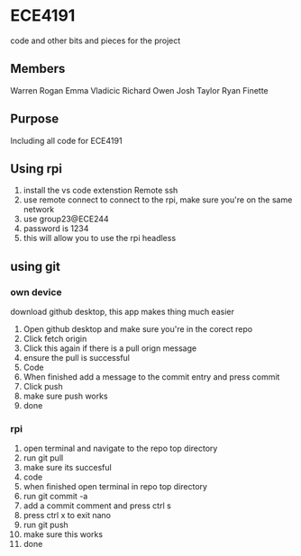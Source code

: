 # ECE4191
code and other bits and pieces for the project

## Members
Warren Rogan
Emma Vladicic
Richard Owen
Josh Taylor
Ryan Finette

## Purpose
Including all code for ECE4191

## Using rpi 
1. install the vs code extenstion Remote ssh
2. use remote connect to connect to the rpi, make sure you're on the same network 
3. use group23@ECE244
4. password is 1234
5. this will allow you to use the rpi headless

## using git
### own device
download github desktop, this app makes thing much easier
1. Open github desktop and make sure you're in the corect repo
2. Click fetch origin
3. Click this again if there is a pull orign message
4. ensure the pull is successful
5. Code 
6. When finished add a message to the commit entry and press commit
7. Click push 
8. make sure push works
9. done

### rpi
1. open terminal and navigate to the repo top directory
2. run git pull
3. make sure its succesful
4. code
5. when finished open terminal in repo top directory
6. run git commit -a 
7. add a commit comment and press ctrl s
8. press ctrl x to exit nano
9. run git push 
10. make sure this works 
11. done 


